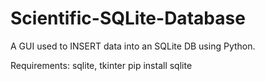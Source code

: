 # Scientific-SQLite-Database
A GUI used to INSERT data into an SQLite DB using Python.

Requirements: sqlite, tkinter
pip install sqlite

